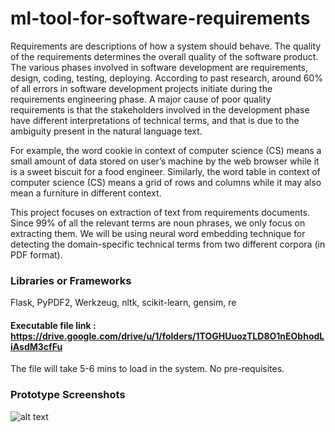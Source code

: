 # ml-tool-for-software-requirements

Requirements are descriptions of how a system should behave. The quality of the requirements determines the overall quality of the software product. The various phases involved in software development are requirements, design, coding, testing, deploying. According to past research, around 60% of all errors in software development projects initiate during the requirements engineering phase. A major cause of poor quality requirements is that the stakeholders involved in the development phase have different interpretations of technical terms, and that is due to the ambiguity present in the natural language text.

For example, the word cookie in context of computer science (CS) means a small amount of data stored on user’s machine by the web browser while it is a sweet biscuit for a food engineer. Similarly, the word table in context of computer science (CS) means a grid of rows and columns while it may also mean a furniture in different context.

This project focuses on extraction of text from requirements documents. Since 99% of all the relevant terms are noun phrases, we only focus on extracting them. We will be using neural word embedding technique for detecting the domain-specific technical terms from two different corpora (in PDF format).

### Libraries or Frameworks

Flask, PyPDF2, Werkzeug, nltk, scikit-learn, gensim, re

#### Executable file link : https://drive.google.com/drive/u/1/folders/1TOGHUuozTLD8O1nEObhodLiAsdM3cfFu

The file will take 5-6 mins to load in the system. No pre-requisites.

### Prototype Screenshots

![alt text](https://github.com/[StaHk-collab]/[ml-tool-software-requirements]/blob/[main]//ss-of-prototype/home.jpg?raw=true)
